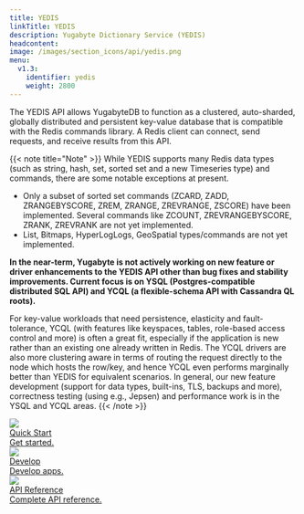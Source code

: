 ```yaml
---
title: YEDIS
linkTitle: YEDIS
description: Yugabyte Dictionary Service (YEDIS) 
headcontent: 
image: /images/section_icons/api/yedis.png
menu:
  v1.3:
    identifier: yedis
    weight: 2800
---
```


The YEDIS API allows YugabyteDB to function as a clustered, auto-sharded, globally distributed and persistent key-value database that is compatible with the Redis commands library. A Redis client can connect, send requests, and receive results from this API.

{{< note title="Note" >}}
While YEDIS supports many Redis data types (such as string, hash, set, sorted set and a new Timeseries type) and commands, there are some notable exceptions at present.

* Only a subset of sorted set commands (ZCARD, ZADD, ZRANGEBYSCORE, ZREM, ZRANGE, ZREVRANGE, ZSCORE) have been implemented. Several commands like ZCOUNT, ZREVRANGEBYSCORE, ZRANK, ZREVRANK are not yet implemented.
* List, Bitmaps, HyperLogLogs, GeoSpatial types/commands are not yet implemented.

<b>
In the near-term, Yugabyte is not actively working on new feature or driver enhancements to the YEDIS API other than bug fixes and stability improvements. Current focus is on YSQL (Postgres-compatible distributed SQL API) and YCQL (a flexible-schema API with Cassandra QL roots).
</b>

For key-value workloads that need persistence, elasticity and fault-tolerance, YCQL (with features
like keyspaces, tables, role-based access control and more) is often a great fit, especially if the
application is new rather than an existing one already written in Redis. The YCQL drivers are also
more clustering aware in terms of routing the request directly to the node which hosts the row/key,
and hence YCQL even performs marginally better than YEDIS for equivalent scenarios. In general, our
new feature development (support for data types, built-ins, TLS, backups and more), correctness
testing (using e.g., Jepsen) and performance work is in the YSQL and YCQL areas.  {{< /note >}}


<div class="row">
  <div class="col-12 col-md-6 col-lg-12 col-xl-6">
    <a class="section-link icon-offset" href="quick-start/">
      <div class="head">
        <img class="icon" src="/images/section_icons/index/quick_start.png" aria-hidden="true" />
        <div class="title">Quick Start</div>
      </div>
      <div class="body">
          Get started.
      </div>
    </a>
  </div>
  <div class="col-12 col-md-6 col-lg-12 col-xl-6">
    <a class="section-link icon-offset" href="develop/">
      <div class="head">
        <img class="icon" src="/images/section_icons/index/develop.png" aria-hidden="true" />
        <div class="title">Develop</div>
      </div>
      <div class="body">
          Develop apps.
      </div>
    </a>
  </div>
  <!--
  <div class="col-12 col-md-6 col-lg-12 col-xl-6">
    <a class="section-link icon-offset" href="deploy/">
      <div class="head">
        <img class="icon" src="/images/section_icons/index/deploy.png" aria-hidden="true" />
        <div class="title">Deploy</div>
      </div>
      <div class="body">
         Deploy on the infrastructure of your choice.
      </div>
    </a>
  </div>
  -->
  <div class="col-12 col-md-6 col-lg-12 col-xl-6">
    <a class="section-link icon-offset" href="api/">
      <div class="head">
        <img class="icon" src="/images/section_icons/index/api.png" aria-hidden="true" />
        <div class="title">API Reference</div>
      </div>
      <div class="body">
         Complete API reference.
      </div>
    </a>
  </div>
</div>
